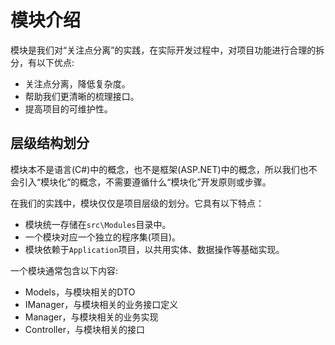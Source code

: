 # 模块介绍

模块是我们对“关注点分离”的实践，在实际开发过程中，对项目功能进行合理的拆分，有以下优点:

- 关注点分离，降低复杂度。
- 帮助我们更清晰的梳理接口。
- 提高项目的可维护性。

## 层级结构划分

模块本不是语言(C#)中的概念，也不是框架(ASP.NET)中的概念，所以我们也不会引入“模块化”的概念，不需要遵循什么“模块化”开发原则或步骤。

在我们的实践中，模块仅仅是项目层级的划分。它具有以下特点：

- 模块统一存储在`src\Modules`目录中。
- 一个模块对应一个独立的程序集(项目)。
- 模块依赖于`Application`项目，以共用实体、数据操作等基础实现。

一个模块通常包含以下内容:

- Models，与模块相关的DTO
- IManager，与模块相关的业务接口定义
- Manager，与模块相关的业务实现
- Controller，与模块相关的接口
